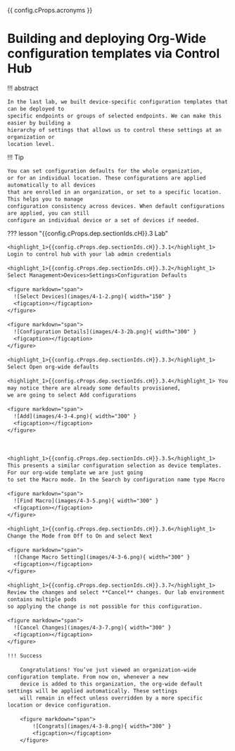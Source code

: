 {{ config.cProps.acronyms }}
# Building and deploying Org-Wide configuration templates via Control Hub

!!! abstract

    In the last lab, we built device-specific configuration templates that can be deployed to 
    specific endpoints or groups of selected endpoints. We can make this easier by building a 
    hierarchy of settings that allows us to control these settings at an organization or 
    location level.

!!! Tip
    
    You can set configuration defaults for the whole organization, 
    or for an individual location. These configurations are applied automatically to all devices 
    that are enrolled in an organization, or set to a specific location. This helps you to manage 
    configuration consistency across devices. When default configurations are applied, you can still
    configure an individual device or a set of devices if needed.

??? lesson "{{config.cProps.dep.sectionIds.cH}}.3 Lab"

    <highlight_1>{{config.cProps.dep.sectionIds.cH}}.3.1</highlight_1> Login to control hub with your lab admin credentials
    
    <highlight_1>{{config.cProps.dep.sectionIds.cH}}.3.2</highlight_1> Select Management>Devices>Settings>Configuration Defaults
    
    <figure markdown="span">
      ![Select Devices](images/4-1-2.png){ width="150" }
      <figcaption></figcaption>
    </figure>
    
    <figure markdown="span">
      ![Configuration Details](images/4-3-2b.png){ width="300" }
      <figcaption></figcaption>
    </figure>
    
    <highlight_1>{{config.cProps.dep.sectionIds.cH}}.3.3</highlight_1> Select Open org-wide defaults
    
    <highlight_1>{{config.cProps.dep.sectionIds.cH}}.3.4</highlight_1> You may notice there are already some defaults provisioned, 
    we are going to select Add configurations
    
    <figure markdown="span">
      ![Add](images/4-3-4.png){ width="300" }
      <figcaption></figcaption>
    </figure>
    
    
    
    <highlight_1>{{config.cProps.dep.sectionIds.cH}}.3.5</highlight_1> This presents a similar configuration selection as device templates. 
    For our org-wide template we are just going 
    to set the Macro mode. In the Search by configuration name type Macro
    
    <figure markdown="span">
      ![Find Macro](images/4-3-5.png){ width="300" }
      <figcaption></figcaption>
    </figure>
    
    <highlight_1>{{config.cProps.dep.sectionIds.cH}}.3.6</highlight_1> Change the Mode from Off to On and select Next
    
    <figure markdown="span">
      ![Change Macro Setting](images/4-3-6.png){ width="300" }
      <figcaption></figcaption>
    </figure>
    
    <highlight_1>{{config.cProps.dep.sectionIds.cH}}.3.7</highlight_1> Review the changes and select **Cancel** changes. Our lab environment contains multiple pods
    so applying the change is not possible for this configuration.
    
    <figure markdown="span">
      ![Cancel Changes](images/4-3-7.png){ width="300" }
      <figcaption></figcaption>
    </figure>

    !!! Success
    
        Congratulations! You’ve just viewed an organization-wide configuration template. From now on, whenever a new 
        device is added to this organization, the org-wide default settings will be applied automatically. These settings 
        will remain in effect unless overridden by a more specific location or device configuration.
    
        <figure markdown="span">
            ![Congrats](images/4-3-8.png){ width="300" }
            <figcaption></figcaption>
        </figure>